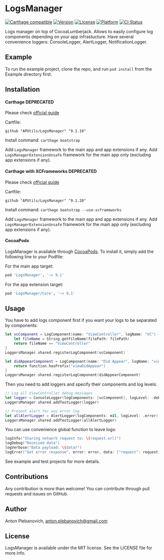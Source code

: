 # LogsManager

[![Carthage compatible](https://img.shields.io/badge/Carthage-compatible-4BC51D.svg?style=flat)](https://github.com/Carthage/Carthage)
[![Version](https://img.shields.io/cocoapods/v/LogsManager.svg?style=flat)](http://cocoapods.org/pods/LogsManager)
[![License](https://img.shields.io/cocoapods/l/LogsManager.svg?style=flat)](http://cocoapods.org/pods/LogsManager)
[![Platform](https://img.shields.io/cocoapods/p/LogsManager.svg?style=flat)](http://cocoapods.org/pods/LogsManager)
[![CI Status](http://img.shields.io/travis/APUtils/LogsManager.svg?style=flat)](https://travis-ci.org/APUtils/LogsManager)

Logs manager on top of CocoaLumberjack. Allows to easily configure log components depending on your app infrastucture. Have several convenience loggers: ConsoleLogger, AlertLogger, NotificationLogger.

## Example

To run the example project, clone the repo, and run `pod install` from the Example directory first.

## Installation

#### Carthage **DEPRECATED**

Please check [official guide](https://github.com/Carthage/Carthage#if-youre-building-for-ios-tvos-or-watchos)

Cartfile:

```
github "APUtils/LogsManager" "9.1.19"
```

Install command: `carthage bootstrap`

Add `LogsManager` framework to the main app and app extensions if any. Add `LogsManagerExtensionUnsafe` framework for the main app only (excluding app extensions if any).

#### Carthage with XCFrameworks **DEPRECATED**

Please check [official guide](https://github.com/Carthage/Carthage#if-youre-building-for-ios-tvos-or-watchos)

Cartfile:

```
github "APUtils/LogsManager" "9.1.20"
```

Install command: `carthage bootstrap --use-xcframeworks`

Add `LogsManager` framework to the main app and app extensions if any. Add `LogsManagerExtensionUnsafe` framework for the main app only (excluding app extensions if any).

#### CocoaPods

LogsManager is available through [CocoaPods](http://cocoapods.org). To install
it, simply add the following line to your Podfile:

For the main app target:
```ruby
pod 'LogsManager', '~> 9.1'
```

For the app extension target:
```ruby
pod 'LogsManager/Core', '~> 9.1'
```

## Usage

You have to add logs component first if you want your logs to be separated by components:
```swift
let vcComponent = LogComponent(name: "ViewController", logName: "VC") { filePath, _ in
    let fileName = String.getFileName(filePath: filePath)
    return fileName == "ViewController"
}
LoggersManager.shared.registerLogComponent(vcComponent)

let didAppearComponent = LogComponent(name: "Did Appear", logName: "viewDidAppear") { _, function in
    return function.hasPrefix("viewDidAppear")
}
LoggersManager.shared.registerLogComponent(didAppearComponent)
```

Then you need to add loggers and specify their components and log levels:
```swift
// Log all ViewController debug messages
let logger = ConsoleLogger(logComponents: [vcComponent], logLevel: .debug, newLinesSeparation: false)
LoggersManager.shared.addTextLogger(logger)

// Present alert for any error log
let allAlertLogger = AlertLogger(logComponents: nil, logLevel: .error)
LoggersManager.shared.addTextLogger(allAlertLogger)
```

You can use convenience global function to leave logs:
```swift
logInfo("Staring network request to: \(request.url)")
logDebug("Received data")
logVerbose("Data payload: \(data)")
logError("Got error response", error: error, data: ["request": request])
```

See example and test projects for more details.

## Contributions

Any contribution is more than welcome! You can contribute through pull requests and issues on GitHub.

## Author

Anton Plebanovich, anton.plebanovich@gmail.com

## License

LogsManager is available under the MIT license. See the LICENSE file for more info.
